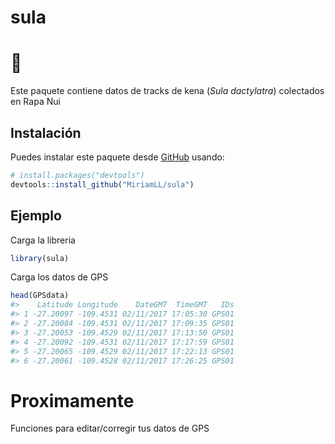 
<!-- README.md is generated from README.Rmd. Please edit that file -->

# sula

<h1>
🗿
</h1>
<!-- badges: start -->
<!-- badges: end -->

Este paquete contiene datos de tracks de kena (*Sula dactylatra*)
colectados en Rapa Nui

## Instalación

Puedes instalar este paquete desde [GitHub](https://github.com/) usando:

``` r
# install.packages("devtools")
devtools::install_github("MiriamLL/sula")
```

## Ejemplo

Carga la libreria

``` r
library(sula)
```

Carga los datos de GPS

``` r
head(GPSdata)
#>    Latitude Longitude    DateGMT  TimeGMT   IDs
#> 1 -27.20097 -109.4531 02/11/2017 17:05:30 GPS01
#> 2 -27.20084 -109.4531 02/11/2017 17:09:35 GPS01
#> 3 -27.20053 -109.4529 02/11/2017 17:13:50 GPS01
#> 4 -27.20092 -109.4531 02/11/2017 17:17:59 GPS01
#> 5 -27.20065 -109.4529 02/11/2017 17:22:13 GPS01
#> 6 -27.20061 -109.4528 02/11/2017 17:26:25 GPS01
```

# Proximamente

Funciones para editar/corregir tus datos de GPS
